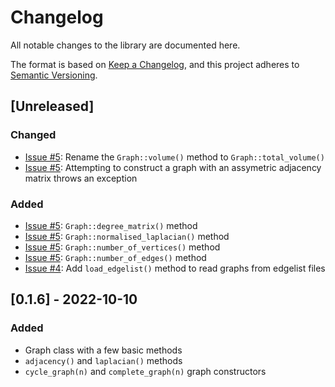 # Changelog
All notable changes to the library are documented here.

The format is based on [Keep a Changelog](https://keepachangelog.com/en/1.0.0/),
and this project adheres to [Semantic Versioning](https://semver.org/spec/v2.0.0.html).

## [Unreleased]
### Changed
- [Issue #5](https://github.com/pmacg/stag/issues/5): Rename the `Graph::volume()` method to `Graph::total_volume()`
- [Issue #5](https://github.com/pmacg/stag/issues/5): Attempting to construct a graph with an assymetric adjacency matrix
throws an exception

### Added
- [Issue #5](https://github.com/pmacg/stag/issues/5): `Graph::degree_matrix()` method
- [Issue #5](https://github.com/pmacg/stag/issues/5): `Graph::normalised_laplacian()` method
- [Issue #5](https://github.com/pmacg/stag/issues/5): `Graph::number_of_vertices()` method
- [Issue #5](https://github.com/pmacg/stag/issues/5): `Graph::number_of_edges()` method
- [Issue #4](https://github.com/pmacg/stag/issues/4): Add `load_edgelist()` method to read graphs from edgelist files

## [0.1.6] - 2022-10-10
### Added
- Graph class with a few basic methods
- `adjacency()` and `laplacian()` methods
- `cycle_graph(n)` and `complete_graph(n)` graph constructors